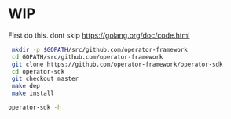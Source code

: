 #  WIP
First do this. dont skip
https://golang.org/doc/code.html

```sh
 mkdir -p $GOPATH/src/github.com/operator-framework
 cd GOPATH/src/github.com/operator-framework
 git clone https://github.com/operator-framework/operator-sdk
 cd operator-sdk
 git checkout master
 make dep
 make install
```

```sh
operator-sdk -h
```
